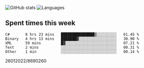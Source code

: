 ![GitHub stats](https://github-readme-stats.vercel.app/api?username=emipa606&theme=github_dark&show_icons=true) 
![Languages](https://github-readme-stats.vercel.app/api/top-langs/?username=emipa606&theme=github_dark&layout=compact)

## Spent times this week
<!--START_SECTION:waka-->

```text
C#       8 hrs 23 mins   ███████████████▒░░░░░░░░░   61.45 %
Binary   4 hrs 13 mins   ███████▓░░░░░░░░░░░░░░░░░   30.90 %
XML      59 mins         █▓░░░░░░░░░░░░░░░░░░░░░░░   07.21 %
Text     2 mins          ░░░░░░░░░░░░░░░░░░░░░░░░░   00.31 %
Other    1 min           ░░░░░░░░░░░░░░░░░░░░░░░░░   00.14 %
```

<!--END_SECTION:waka-->


26012022/8690260
